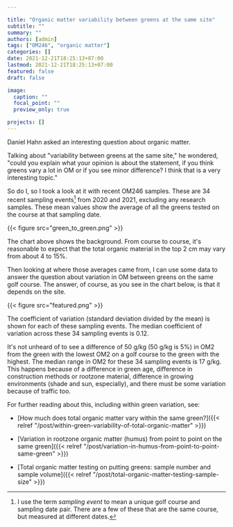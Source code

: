 ```yaml
---

title: "Organic matter variability between greens at the same site"
subtitle: ""
summary: ""
authors: [admin]
tags: ["OM246", "organic matter"]
categories: []
date: 2021-12-21T18:25:13+07:00
lastmod: 2021-12-21T18:25:13+07:00
featured: false
draft: false

image:
  caption: ""
  focal_point: ""
  preview_only: true

projects: []
---
```


Daniel Hahn asked an interesting question about organic matter.

Talking about "variability between greens at the same site," he wondered, "could you explain what your opinion is about the statement, if you think greens vary a lot in OM or if you see minor difference? I think that is a very interesting topic."

So do I, so I took a look at it with recent OM246 samples. These are 34 recent sampling events[^1] from 2020 and 2021, excluding any research samples. These mean values show the average of all the greens tested on the course at that sampling date. 

[^1]: I use the term *sampling event* to mean a unique golf course and sampling date pair. There are a few of these that are the same course, but measured at different dates.

{{< figure src="green_to_green.png" >}}

The chart above shows the background. From course to course, it's reasonable to expect that the total organic material in the top 2 cm may vary from about 4 to 15%. 

Then looking at where those averages came from, I can use some data to answer the question about variation in OM between greens on the same golf course. The answer, of course, as you see in the chart below, is that it depends on the site. 

{{< figure src="featured.png" >}}

The coefficient of variation (standard deviation divided by the mean) is shown for each of these sampling events. The median coefficient of variation across these 34 sampling events is 0.12. 

It's not unheard of to see a difference of 50 g/kg (50 g/kg is 5%) in OM2 from the green with the lowest OM2 on a golf course to the green with the highest. The median range in OM2 for these 34 sampling events is 17 g/kg. This happens because of a difference in green age, difference in construction methods or rootzone material, difference in growing environments (shade and sun, especially), and there must be some variation because of traffic too.  

For further reading about this, including within green variation, see:

* [How much does total organic matter vary within the same green?]({{< relref "/post/within-green-variability-of-total-organic-matter" >}})

* [Variation in rootzone organic matter (humus) from point to point on the same green]({{< relref "/post/variation-in-humus-from-point-to-point-same-green" >}})

* [Total organic matter testing on putting greens: sample number and sample volume]({{< relref "/post/total-organic-matter-testing-sample-size" >}})




